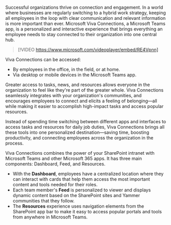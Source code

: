 Successful organizations thrive on connection and engagement. In a world where businesses are regularly switching to a hybrid work strategy, keeping all employees in the loop with clear communication and relevant information is more important than ever. Microsoft Viva Connections, a Microsoft Teams app, is a personalized and interactive experience that brings everything an employee needs to stay connected to their organization into one central hub.

> [!VIDEO https://www.microsoft.com/videoplayer/embed/RE4Vpnn]

Viva Connections can be accessed:

- By employees in the office, in the field, or at home.
- Via desktop or mobile devices in the Microsoft Teams app.

Greater access to tasks, news, and resources allows everyone in the organization to feel like they're part of the greater whole. Viva Connections seamlessly integrates with your organization's communities, and encourages employees to connect and elicits a feeling of belonging—all while making it easier to accomplish high-impact tasks and access popular resources.

Instead of spending time switching between different apps and interfaces to access tasks and resources for daily job duties, Viva Connections brings all these tools into one personalized destination—saving time, boosting productivity, and connecting employees across the organization in the process.

Viva Connections combines the power of your SharePoint intranet with Microsoft Teams and other Microsoft 365 apps. It has three main components: Dashboard, Feed, and Resources.

- With the **Dashboard**, employees have a centralized location where they can interact with cards that help them access the most important content and tools needed for their roles.
- Each team member's **Feed** is personalized to viewer and displays dynamic content based on the SharePoint sites and Yammer communities that they follow.
- The **Resources** experience uses navigation elements from the SharePoint app bar to make it easy to access popular portals and tools from anywhere in Microsoft Teams.

